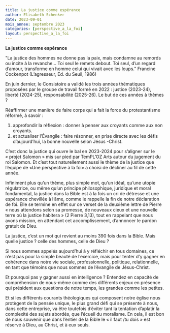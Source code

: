 ```yaml
---
title: La justice comme espérance
author: Elisabeth Schenker
date: 2023-09-01
mois_annee: septembre 2023
categories: [perspective_a_la_foi]
layout: perspective_a_la_foi
---
```


**La justice comme espérance**

"La justice des hommes ne donne pas la paix, mais condamne au remords ou incite à la revanche… Toi seul le remets debout.
Toi seul, d’un regard d’amour, transforme en homme celui qui vivait avec les loups." Francine Cockenpot
(L’agresseur, Ed. du Seuil, 1986)


En juin dernier, le Consistoire a validé les trois années thématiques proposées par le groupe de travail formé en 2022 : 
justice (2023-24), liberté (2024-25), responsabilité (2025-26). Le but de ces années à thèmes ? 

Réaffirmer une manière de faire corps qui a fait la force du protestantisme réformé, à savoir :

1. approfondir la réflexion : donner à penser aux croyants comme aux non croyants.
2. et actualiser l’Évangile : faire résonner, en prise directe avec les défis d’aujourd’hui, la bonne nouvelle selon Jésus
    -Christ.
    
C’est donc la justice qui ouvre le bal en 2023-2024 pour s’aligner sur le « projet Salomon » mis sur pied par TemPL’OZ Arts autour du jugement du roi Salomon. Et c’est tout naturellement aussi le thème de la justice que l’équipe de «Une perspective à la foi» a choisi de décliner au fil de cette année.

Infiniment plus qu’un thème, plus simple mot, qu’un idéal, qu’une utopie régulatrice, ou même qu’un principe philosophique,
juridique et moral fondamental, la justice dans la Bible est à la fois un cri de détresse et une espérance chevillée à 
l’âme, comme le rappelle la fin de notre déclaration de foi. Elle se termine en effet sur ce verset de la deuxième lettre 
de Pierre « nous attendons selon sa promesse, de nouveaux cieux et une nouvelle terre où la justice habitera » (2 Pierre 3,13), tout en 
rappelant que nous avons mission, en attendant cet accomplissement, d’annoncer le pardon gratuit de Dieu.

La justice, c’est un mot qui revient au moins 390 fois dans la Bible. Mais quelle justice ? celle des hommes, celle
de Dieu ? 

Si nous sommes appelés aujourd’hui à y réfléchir en tous domaines, ce n’est pas pour la simple beauté de l’exercice,
mais pour tenter d’y gagner en cohérence dans notre vie sociale, professionnelle, politique, relationnelle, en tant 
que témoins que nous sommes de l’évangile de Jésus-Christ. 

Et pourquoi pas y gagner aussi en intelligence ? Entendez en capacité de compréhension de nous-même comme des différents
enjeux en présence qui président aux questions de notre temps, les grandes comme les petites. 

Et si les différents courants théologiques qui composent notre église nous protègent de la pensée unique, le plus grand
défi qui se présente à nous, dans cette entreprise, va être toutefois d’éviter tant la tentation d’aplatir la complexité
des sujets abordés, que l’écueil du moralisme. En cela, il est bon de nous souvenir que dans l’entier de la Bible le
« il faut /tu dois » est réservé à Dieu, au Christ, et à eux seuls. 
